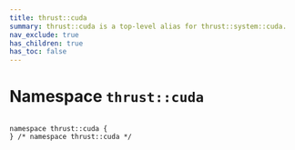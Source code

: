 ```yaml
---
title: thrust::cuda
summary: thrust::cuda is a top-level alias for thrust::system::cuda. 
nav_exclude: true
has_children: true
has_toc: false
---
```


# Namespace `thrust::cuda`

<code class="doxybook">
<span>namespace thrust::cuda {</span>
<span>} /* namespace thrust::cuda */</span>
</code>

